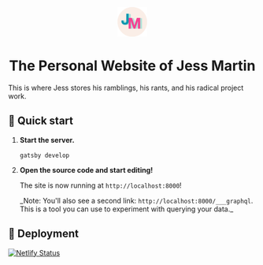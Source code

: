 <p align="center">
  <a href="http://jessmart.in">
    <img alt="Gatsby" src="https://raw.githubusercontent.com/jessmartin/jessmartdotin-gatsby/master/src/images/jm-logo-circle.png" width="60" />
  </a>
</p>
<h1 align="center">
  The Personal Website of Jess Martin
</h1>

This is where Jess stores his ramblings, his rants, and his radical project work.

## 🚀 Quick start

1.  **Start the server.**

    ```shell
    gatsby develop
    ```

1.  **Open the source code and start editing!**

    The site is now running at `http://localhost:8000`!

    \_Note: You'll also see a second link: `http://localhost:8000/___graphql`. This is a tool you can use to experiment with querying your data.\_

## 💫 Deployment

[![Netlify Status](https://api.netlify.com/api/v1/badges/75cfb670-1e91-4469-80aa-53232e79fdec/deploy-status)](https://app.netlify.com/sites/jessmartdotin/deploys)

